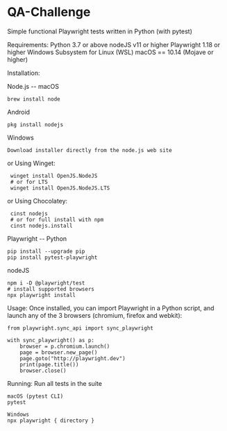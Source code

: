 # QA-Challenge

Simple functional  Playwright tests written in Python (with pytest) 

Requirements:
    Python 3.7 or above 
    nodeJS v11 or higher
    Playwright 1.18 or higher 
    Windows Subsystem for Linux (WSL)
    macOS == 10.14 (Mojave or higher)


Installation:

   Node.js --
   macOS
   
    brew install node

   Android 
   
    pkg install nodejs

   Windows
   
    Download installer directly from the node.js web site
     
   or Using Winget:
   
     winget install OpenJS.NodeJS
     # or for LTS
     winget install OpenJS.NodeJS.LTS

   or Using Chocolatey:
   
     cinst nodejs
     # or for full install with npm
     cinst nodejs.install

Playwright --
    Python
    
    pip install --upgrade pip
    pip install pytest-playwright
    

   nodeJS
    
    npm i -D @playwright/test
    # install supported browsers
    npx playwright install

Usage: Once installed, you can import Playwright in a Python script, and launch any of the 3 browsers (chromium, firefox and webkit):

    from playwright.sync_api import sync_playwright

    with sync_playwright() as p:
        browser = p.chromium.launch()
        page = browser.new_page()
        page.goto("http://playwright.dev")
        print(page.title())
        browser.close()

Running: Run all tests in the suite

    macOS (pytest CLI)
    pytest
 
    Windows
    npx playwright { directory }
